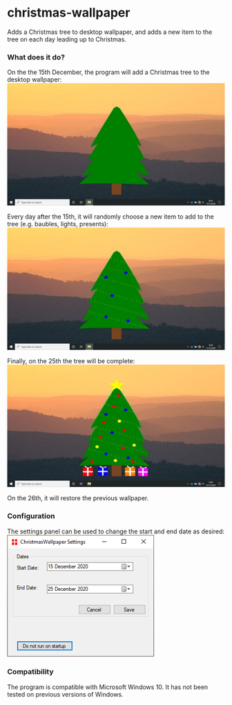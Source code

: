 # christmas-wallpaper
Adds a Christmas tree to desktop wallpaper, and adds a new item to the tree on each day leading up to Christmas.

### What does it do?
On the the 15th December, the program will add a Christmas tree to the desktop wallpaper:
![Wallpaper with only a Christmas tree, on the 15th December](https://github.com/AlexFF000/christmas-wallpaper/blob/screenshots/Screenshots/firstDay.PNG)

Every day after the 15th, it will randomly choose a new item to add to the tree (e.g. baubles, lights, presents):
![Wallpaper with a Christmas tree and baubles](https://github.com/AlexFF000/christmas-wallpaper/blob/screenshots/Screenshots/thirdDay.PNG)

Finally, on the 25th the tree will be complete:
![Wallpaper with the complete Christmas tree, including baubles, presents, lights, and a star](https://github.com/AlexFF000/christmas-wallpaper/blob/screenshots/Screenshots/lastDay.PNG) 

On the 26th, it will restore the previous wallpaper.

### Configuration
The settings panel can be used to change the start and end date as desired:
![The settings window, allowing user to change start and end dates and stop the program from running at startup](https://github.com/AlexFF000/christmas-wallpaper/blob/screenshots/Screenshots/settings.PNG)

### Compatibility
The program is compatible with Microsoft Windows 10.  It has not been tested on previous versions of Windows.
